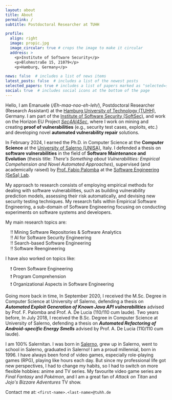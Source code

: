 ```yaml
---
layout: about
title: About
permalink: /
subtitle: Postdoctoral Researcher at TUHH

profile:
  align: right
  image: propic.jpg
  image_circular: true # crops the image to make it circular
  address: >
    <p>Institute of Software Security</p>
    <p>Blohmstraße 15, 21079</p>
    <p>Hamburg, Germany</p>

news: false  # includes a list of news items
latest_posts: false  # includes a list of the newest posts
selected_papers: true # includes a list of papers marked as "selected={true}"
social: true  # includes social icons at the bottom of the page
---
```


Hello, I am Emanuele (*/Eh-maa-noo-eh-leh/*), Postdoctoral Researcher (Research Assistant) at the [Hamburg University of Technology (TUHH)](https://www.tuhh.de/tuhh/startseite), Germany. I am part of the [Institute of Software Security (SoftSec)](https://www.tuhh.de/softsec/institute), and work on the Horizon EU Project [*Sec4AI4Sec*](https://www.sec4ai4sec-project.eu/), where I work on mining and creating **proof of vulnerabilities** (e.g., security test cases, exploits, etc.) and developing novel **automated vulnerability repair** solutions.

In February 2024, I earned the Ph.D. in Computer Science at the **Computer Science** at the [University of Salerno (UNISA)](https://www.unisa.it/), Italy. I defended a thesis on **software vulnerabilities** in the field of **Software Maintenance and Evolution** (thesis title: *There's Something about Vulnerabilities: Empirical Compehension and Novel Automated Approaches*), supervised (and academically raised) by [Prof. Fabio Palomba](https://fpalomba.github.io/) at the [Software Engineering (SeSa) Lab](https://sesalabunisa.github.io).

My approach to research consists of employing empirical methods for dealing with software vulnerabilities, such as building vulnerability prediction models, assessing their risk automatically, and devising new security testing techniques. My research falls within Empirical Software Engineering, a sub-domain of Software Engineering focusing on conducting experiments on software systems and developers.

My main research topics are:

&nbsp;&nbsp;&nbsp;&nbsp;:bangbang: Mining Software Repositories & Software Analytics  
&nbsp;&nbsp;&nbsp;&nbsp;:bangbang: AI for Software Security Engineering  
&nbsp;&nbsp;&nbsp;&nbsp;:bangbang: Search-based Software Engineering  
&nbsp;&nbsp;&nbsp;&nbsp;:bangbang: Software Reengineering

I have also worked on topics like:

&nbsp;&nbsp;&nbsp;&nbsp;:exclamation: Green Software Engineering  
&nbsp;&nbsp;&nbsp;&nbsp;:exclamation: Program Comprehension  
&nbsp;&nbsp;&nbsp;&nbsp;:exclamation: Organizational Aspects in Software Engineering

Going more back in time, In September 2020, I received the M.Sc. Degree in Computer Science at University of Salerno, defending a thesis on ***Automated Exploit Generation of Known Java API vulnerabilities*** advised by Prof. F. Palomba and Prof. A. De Lucia (110/110 cum laude). Two years before, In July 2018, I received the B.Sc. Degree in Computer Science at University of Salerno, defending a thesis on ***Automated Refactoring of Android-specific Energy Smells*** advised by Prof. A. De Lucia (110/110 cum laude).

I am 100% Salernitan. I was born in [Salerno](https://it.wikipedia.org/wiki/Salerno), grew up in Salerno, went to school in Salerno, graduated in Salerno! I am a proud millennial, born in 1996. I have always been fond of video games, especially role-playing games (RPG), playing like hours each day. But since my professional life got new perspectives, I had to change my habits, so I had to switch on more flexible hobbies: anime and TV series. My favourite video game series are *Final Fantasy* and *Pokémon*, and I am a great fan of *Attack on Titan* and *Jojo's Bizzare Adventures* TV show.

Contact me at: `<first-name>.<last-name>@tuhh.de`
